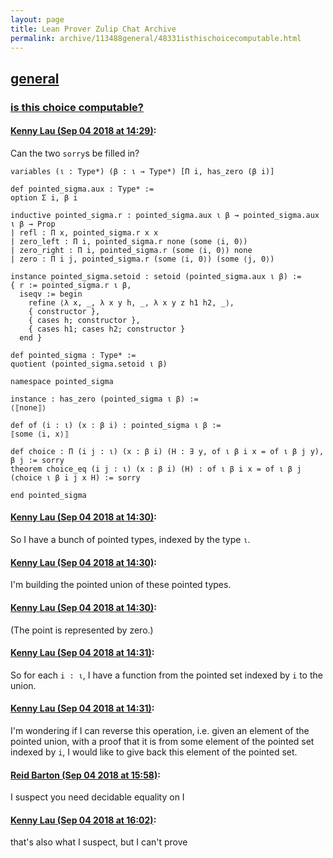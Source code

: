 ```yaml
---
layout: page
title: Lean Prover Zulip Chat Archive 
permalink: archive/113488general/48331isthischoicecomputable.html
---
```


## [general](index.html)
### [is this choice computable?](48331isthischoicecomputable.html)

#### [Kenny Lau (Sep 04 2018 at 14:29)](https://leanprover.zulipchat.com/#narrow/stream/113488-general/topic/is%20this%20choice%20computable%3F/near/133307935):
Can the two `sorry`s be filled in?
```lean
variables (ι : Type*) (β : ι → Type*) [Π i, has_zero (β i)]

def pointed_sigma.aux : Type* :=
option Σ i, β i

inductive pointed_sigma.r : pointed_sigma.aux ι β → pointed_sigma.aux ι β → Prop
| refl : Π x, pointed_sigma.r x x
| zero_left : Π i, pointed_sigma.r none (some ⟨i, 0⟩)
| zero_right : Π i, pointed_sigma.r (some ⟨i, 0⟩) none
| zero : Π i j, pointed_sigma.r (some ⟨i, 0⟩) (some ⟨j, 0⟩)

instance pointed_sigma.setoid : setoid (pointed_sigma.aux ι β) :=
{ r := pointed_sigma.r ι β,
  iseqv := begin
    refine ⟨λ x, _, λ x y h, _, λ x y z h1 h2, _⟩,
    { constructor },
    { cases h; constructor },
    { cases h1; cases h2; constructor }
  end }

def pointed_sigma : Type* :=
quotient (pointed_sigma.setoid ι β)

namespace pointed_sigma

instance : has_zero (pointed_sigma ι β) :=
⟨⟦none⟧⟩

def of (i : ι) (x : β i) : pointed_sigma ι β :=
⟦some ⟨i, x⟩⟧

def choice : Π (i j : ι) (x : β i) (H : ∃ y, of ι β i x = of ι β j y), β j := sorry
theorem choice_eq (i j : ι) (x : β i) (H) : of ι β i x = of ι β j (choice ι β i j x H) := sorry

end pointed_sigma
```

#### [Kenny Lau (Sep 04 2018 at 14:30)](https://leanprover.zulipchat.com/#narrow/stream/113488-general/topic/is%20this%20choice%20computable%3F/near/133307990):
So I have a bunch of pointed types, indexed by the type `ι`.

#### [Kenny Lau (Sep 04 2018 at 14:30)](https://leanprover.zulipchat.com/#narrow/stream/113488-general/topic/is%20this%20choice%20computable%3F/near/133308002):
I'm building the pointed union of these pointed types.

#### [Kenny Lau (Sep 04 2018 at 14:30)](https://leanprover.zulipchat.com/#narrow/stream/113488-general/topic/is%20this%20choice%20computable%3F/near/133308007):
(The point is represented by zero.)

#### [Kenny Lau (Sep 04 2018 at 14:31)](https://leanprover.zulipchat.com/#narrow/stream/113488-general/topic/is%20this%20choice%20computable%3F/near/133308016):
So for each `i : ι`, I have a function from the pointed set indexed by `i` to the union.

#### [Kenny Lau (Sep 04 2018 at 14:31)](https://leanprover.zulipchat.com/#narrow/stream/113488-general/topic/is%20this%20choice%20computable%3F/near/133308037):
I'm wondering if I can reverse this operation, i.e. given an element of the pointed union, with a proof that it is from some element of the pointed set indexed by `i`, I would like to give back this element of the pointed set.

#### [Reid Barton (Sep 04 2018 at 15:58)](https://leanprover.zulipchat.com/#narrow/stream/113488-general/topic/is%20this%20choice%20computable%3F/near/133312135):
I suspect you need decidable equality on I

#### [Kenny Lau (Sep 04 2018 at 16:02)](https://leanprover.zulipchat.com/#narrow/stream/113488-general/topic/is%20this%20choice%20computable%3F/near/133312361):
that's also what I suspect, but I can't prove

